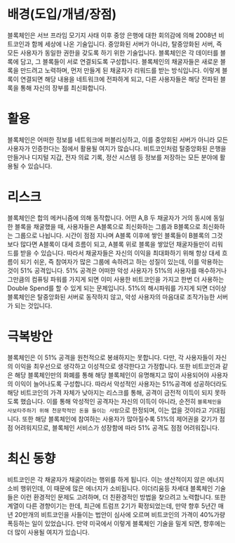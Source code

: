 # 배경(도입/개념/장점)
블록체인은 서브 프라임 모기지 사태 이후 중앙 은행에 대한 회의감에 의해 2008년 비트코인과 함께 세상에 나온 기술입니다. 중앙화된 서버가 아니라, 탈중앙화된 서버, 즉 모든 사용자가 동일한 권한을 갖도록 하기 위한 기술입니다.
블록체인은 각 데이터를 블록에 담고, 그 블록들이 서로 연결되도록 구성합니다. 블록체인의 채굴자들은 새로운 블록을 만드려고 노력하며, 먼저 만들게 된 채굴자가 리워드를 받는 방식입니다. 이렇게 블록이 연결되면 해당 내용을 네트워크에 전파하게 되고, 다른 사용자들은 해당 전파된 블록을 통해 자신의 장부를 최신화합니다.

# 활용
블록체인은 어떠한 정보를 네트워크에 퍼블리싱하고, 이를 중앙회된 서버가 아니라 모든 사용자가 인증한다는 점에서 활용될 여지가 많습니다. 비트코인처럼 탈중앙화된 은행을 만들거나 디지털 지갑, 전자 의료 기록, 정산 시스템 등 정보를 저장하는 모든 분야에 활용될 수 있습니다.

# 리스크
블록체인은 합의 메커니즘에 의해 동작합니다. 어떤 A,B 두 채굴자가 거의 동시에 동일한 블록을 채굴했을 때, 사용자들은 A블록으로 최신화하는 그룹과 B블록으로 최신화하는 그룹으로 나뉩니다. 시간이 점점 지나며 A블록 이후에 쌓인 블록들이 B블록의 그것보다 많다면 A블록이 대세 흐름이 되고, A블록 위로 블록을 쌓았던 채굴자들만이 리워드를 받을 수 있습니다.
따라서 채굴자들은 자신의 이익을 최대화하기 위해 항상 대세 흐름이 되기 쉬운, 즉 참여자가 많은 그룹에 속하려고 하는 성질이 있는데, 이를 악용하는 것이 51% 공격입니다.
51% 공격은 어떠한 악성 사용자가 51%의 사용자를 매수하거나 그만큼의 컴퓨팅 파워를 가지게 되면 이미 사용한 비트코인을 가지고 한번 더 사용하는 Double Spend를 할 수 있게 되는 문제입니다. 51%의 해시파워를 가지게 되면 더이상 블록체인은 탈중앙화된 서버로 동작하지 않고, 악성 사용자의 마음대로 조작가능한 서버가 되는 것입니다.

# 극복방안
블록체인은 이 51% 공격을 원천적으로 봉쇄하지는 못합니다. 다만, 각 사용자들이 자신의 이익을 최우선으로 생각하고 이성적으로 생각한다고 가정합니다. 또한 비트코인과 같은 해당 블록체인만의 화폐를 통해 해당 블록체인이 유명해지고 많이 사용되어야 사용자의 이익이 늘어나도록 구성합니다. 따라서 악성적인 사용자는 51%공격에 성공하더라도 해당 비트코인의 가격 자체가 낮아지는 리스크를 통해, 공격이 금전적 이득이 되지 못하도록 했습니다. 이를 통해 악성적인 공격자는 자신의 이득이 아니라, 순전히 `블록체인을 사보타주하기 위해 천문학적인 돈을 들이는 사람`으로 한정되며, 이는 없을 것이라고 기대됩니다. 또한 해당 블록체인에 참여하는 사용자가 많아질수록 51%의 제어권을 갖기가 점점 어려워지므로, 블록체인 서비스가 성장함에 따라 51% 공격도 점점 어려워집니다.

# 최신 동향
비트코인은 각 채굴자가 채굴이라는 행위를 하게 됩니다. 이는 생산적이지 않은 에너지 소비 행위인데, 이 때문에 많은 에너지가 소비됩니다. 이더리움등 차세대 블록체인 기술들은 이런 환경적인 문제도 고려하며, 더 친환경적인 방법을 찾으려고 노력합니다.
또한 계열이 다른 경향이기는 한데, 최근에 트럼프 2기가 확정되었는데, 만약 향후 5년간 매년 20만개의 비트코인을 사들이는 법안이 심사에 오르며 비트코인의 가격이 40%가량 폭등하는 일이 있었습니다. 만약 미국에서 이렇게 블록체인 기술을 밀게 되면, 향후에는 더 많이 사용될 여지가 있습니다.